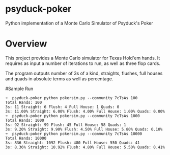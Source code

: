 # psyduck-poker
Python implementation of a Monte Carlo Simulator of Psyduck's Poker

# Overview
This project provides a Monte Carlo simulator for Texas Hold'em hands.
It requires as input a number of iterations to run, as well as three flop cards.

The program outputs number of 3s of a kind, straights, flushes, full houses and quads in absolute terms as well as percentage.

#Sample Run

```
➜  psyduck-poker python pokersim.py --community 7cTsAs 100
Total Hands: 100
3s: 11 Straight: 6 Flush: 4 Full House: 1 Quads: 0
3s: 11.00% Straight: 6.00% Flush: 4.00% Full House: 1.00% Quads: 0.00%
➜  psyduck-poker python pokersim.py --community 7cTsAs 1000
Total Hands: 1000
3s: 92 Straight: 99 Flush: 45 Full House: 58 Quads: 1
3s: 9.20% Straight: 9.90% Flush: 4.50% Full House: 5.80% Quads: 0.10%
➜  psyduck-poker python pokersim.py --community 7cTsAs 10000
Total Hands: 10000
3s: 836 Straight: 1092 Flush: 480 Full House: 550 Quads: 41
3s: 8.36% Straight: 10.92% Flush: 4.80% Full House: 5.50% Quads: 0.41%
```
